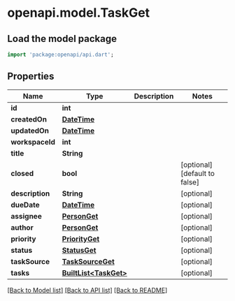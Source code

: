 # openapi.model.TaskGet

## Load the model package
```dart
import 'package:openapi/api.dart';
```

## Properties
Name | Type | Description | Notes
------------ | ------------- | ------------- | -------------
**id** | **int** |  | 
**createdOn** | [**DateTime**](DateTime.md) |  | 
**updatedOn** | [**DateTime**](DateTime.md) |  | 
**workspaceId** | **int** |  | 
**title** | **String** |  | 
**closed** | **bool** |  | [optional] [default to false]
**description** | **String** |  | [optional] 
**dueDate** | [**DateTime**](DateTime.md) |  | [optional] 
**assignee** | [**PersonGet**](PersonGet.md) |  | [optional] 
**author** | [**PersonGet**](PersonGet.md) |  | [optional] 
**priority** | [**PriorityGet**](PriorityGet.md) |  | [optional] 
**status** | [**StatusGet**](StatusGet.md) |  | [optional] 
**taskSource** | [**TaskSourceGet**](TaskSourceGet.md) |  | [optional] 
**tasks** | [**BuiltList&lt;TaskGet&gt;**](TaskGet.md) |  | [optional] 

[[Back to Model list]](../README.md#documentation-for-models) [[Back to API list]](../README.md#documentation-for-api-endpoints) [[Back to README]](../README.md)



